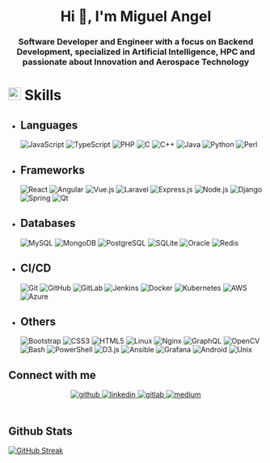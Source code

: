 <h1 align="center">Hi 👋, I'm Miguel Angel</h1>
<h3 align="center">Software Developer and Engineer with a focus on Backend Development, specialized in Artificial Intelligence, HPC and passionate about Innovation and Aerospace Technology</h3>


# <img src="https://media2.giphy.com/media/QssGEmpkyEOhBCb7e1/giphy.gif?cid=ecf05e47a0n3gi1bfqntqmob8g9aid1oyj2wr3ds3mg700bl&rid=giphy.gif" width ="25"> <b>Skills</b>

- ## Languages
    ![JavaScript](https://img.shields.io/badge/JavaScript-323330?logo=javascript&logoColor=F7DF1E)
    ![TypeScript](https://img.shields.io/badge/TypeScript-3178C6?logo=typescript&logoColor=white)
    ![PHP](https://img.shields.io/badge/PHP-777BB4?logo=php&logoColor=white)
    ![C](https://img.shields.io/badge/C-00599C?logo=c&logoColor=white)
    ![C++](https://img.shields.io/badge/C++-00599C?logo=c%2B%2B&logoColor=white)
    ![Java](https://img.shields.io/badge/Java-007396?logo=java&logoColor=white)
    ![Python](https://img.shields.io/badge/Python-3776AB?logo=python&logoColor=white)
    ![Perl](https://img.shields.io/badge/Perl-39457E?logo=perl&logoColor=white)

- ## Frameworks
    ![React](https://img.shields.io/badge/React-20232A?logo=react&logoColor=61DAFB)
    ![Angular](https://img.shields.io/badge/Angular-DD0031?logo=angular&logoColor=white)
    ![Vue.js](https://img.shields.io/badge/Vue.js-35495E?logo=vue.js&logoColor=4FC08D)
    ![Laravel](https://img.shields.io/badge/Laravel-FF2D20?logo=laravel&logoColor=white)
    ![Express.js](https://img.shields.io/badge/Express.js-000000?logo=express&logoColor=white)
    ![Node.js](https://img.shields.io/badge/Node.js-43853D?logo=node.js&logoColor=white)
    ![Django](https://img.shields.io/badge/Django-092E20?logo=django&logoColor=white)
    ![Spring](https://img.shields.io/badge/Spring-6DB33F?logo=spring&logoColor=white)
    ![Qt](https://img.shields.io/badge/Qt-41CD52?logo=qt&logoColor=white)

- ## Databases
    ![MySQL](https://img.shields.io/badge/MySQL-4479A1?logo=mysql&logoColor=white)
    ![MongoDB](https://img.shields.io/badge/MongoDB-4EA94B?logo=mongodb&logoColor=white)
    ![PostgreSQL](https://img.shields.io/badge/PostgreSQL-316192?logo=postgresql&logoColor=white)
    ![SQLite](https://img.shields.io/badge/SQLite-07405E?logo=sqlite&logoColor=white)
    ![Oracle](https://img.shields.io/badge/Oracle-F80000?logo=oracle&logoColor=white)
    ![Redis](https://img.shields.io/badge/Redis-DC382D?logo=redis&logoColor=white)

- ## CI/CD
    ![Git](https://img.shields.io/badge/Git-F05032?logo=git&logoColor=white)
    ![GitHub](https://img.shields.io/badge/GitHub-181717?logo=github&logoColor=white)
    ![GitLab](https://img.shields.io/badge/GitLab-FCA121?logo=gitlab&logoColor=white)
    ![Jenkins](https://img.shields.io/badge/Jenkins-D24939?logo=jenkins&logoColor=white)
    ![Docker](https://img.shields.io/badge/Docker-2496ED?logo=docker&logoColor=white)
    ![Kubernetes](https://img.shields.io/badge/Kubernetes-326CE5?logo=kubernetes&logoColor=white)
    ![AWS](https://img.shields.io/badge/AWS-232F3E?logo=amazon-aws&logoColor=white)
    ![Azure](https://img.shields.io/badge/Azure-0089D6?logo=microsoft-azure&logoColor=white)

- ## Others
    ![Bootstrap](https://img.shields.io/badge/Bootstrap-563D7C?logo=bootstrap&logoColor=white)
    ![CSS3](https://img.shields.io/badge/CSS3-1572B6?logo=css3&logoColor=white)
    ![HTML5](https://img.shields.io/badge/HTML5-E34F26?logo=html5&logoColor=white)
    ![Linux](https://img.shields.io/badge/Linux-FCC624?logo=linux&logoColor=black)
    ![Nginx](https://img.shields.io/badge/Nginx-269539?logo=nginx&logoColor=white)
    ![GraphQL](https://img.shields.io/badge/GraphQL-E10098?logo=graphql&logoColor=white)
    ![OpenCV](https://img.shields.io/badge/OpenCV-5C3EE8?logo=opencv&logoColor=white)
    ![Bash](https://img.shields.io/badge/Bash-4EAA25?logo=gnu-bash&logoColor=white)
    ![PowerShell](https://img.shields.io/badge/PowerShell-5391FE?logo=powershell&logoColor=white)
    ![D3.js](https://img.shields.io/badge/D3.js-F9A03C?logo=d3.js&logoColor=white)
    ![Ansible](https://img.shields.io/badge/Ansible-EE0000?logo=ansible&logoColor=white)
    ![Grafana](https://img.shields.io/badge/Grafana-F46800?logo=grafana&logoColor=white)
    ![Android](https://img.shields.io/badge/Android-3DDC84?logo=android&logoColor=white)
    ![Unix](https://img.shields.io/badge/Unix-000000?logo=unix&logoColor=white)

## Connect with me  
<div align="center">
<a href="https://github.com/miguelanruiz" target="_blank">
<img src=https://img.shields.io/badge/github-%2324292e.svg?&style=for-the-badge&logo=github&logoColor=white alt=github style="margin-bottom: 5px;" />
</a>
<a href="https://linkedin.com/in/miguelan-ruiz" target="_blank">
<img src=https://img.shields.io/badge/linkedin-%231E77B5.svg?&style=for-the-badge&logo=linkedin&logoColor=white alt=linkedin style="margin-bottom: 5px;" />
</a>
<a href="https://gitlab.com/miguelanruiz" target="_blank">
<img src=https://img.shields.io/badge/gitlab-330F63.svg?&style=for-the-badge&logo=gitlab&logoColor=white alt=gitlab style="margin-bottom: 5px;" />
</a>
<a href="https://medium.com/miguelangelrtorresco" target="_blank">
<img src=https://img.shields.io/badge/medium-%23292929.svg?&style=for-the-badge&logo=medium&logoColor=white alt=medium style="margin-bottom: 5px;" />
</a>  
</div>  
  

<br/>  


## Github Stats  
[![GitHub Streak](https://streak-stats.demolab.com/?user=miguelanruiz)](https://git.io/streak-stats)

<br/>  

